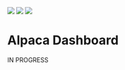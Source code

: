 [![](https://img.shields.io/github/license/tamuseanmiller/alpaca-stock-trading-bot)](https://github.com/tamuseanmiller/alpaca-stock-trading-bot/blob/master/LICENSE.txt)
![](https://img.shields.io/github/stars/tamuseanmiller/alpaca-stock-trading-bot)
![](https://img.shields.io/tokei/lines/github/tamuseanmiller/alpaca-stock-trading-bot)

# Alpaca Dashboard

IN PROGRESS
